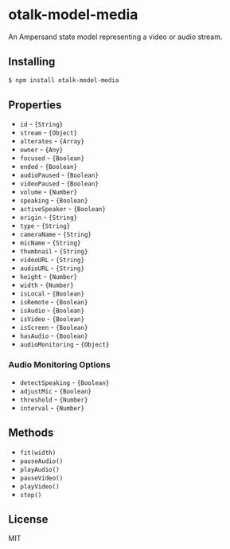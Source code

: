# otalk-model-media

An Ampersand state model representing a video or audio stream.

## Installing

```sh
$ npm install otalk-model-media
```

## Properties

- `id` - `{String}`
- `stream` - `{Object}`
- `alterates` - `{Array}`
- `owner` - `{Any}`
- `focused` - `{Boolean}`
- `ended` - `{Boolean}`
- `audioPaused` - `{Boolean}`
- `videoPaused` - `{Boolean}`
- `volume` - `{Number}`
- `speaking` - `{Boolean}`
- `activeSpeaker` - `{Boolean}`
- `origin` - `{String}`
- `type` - `{String}`
- `cameraName` - `{String}`
- `micName` - `{String}`
- `thumbnail` - `{String}`
- `videoURL` - `{String}`
- `audioURL` - `{String}`
- `height` - `{Number}`
- `width` - `{Number}`
- `isLocal` - `{Boolean}`
- `isRemote` - `{Boolean}`
- `isAudio` - `{Boolean}`
- `isVideo` - `{Boolean}`
- `isScreen` - `{Boolean}`
- `hasAudio` - `{Boolean}`
- `audioMonitoring` - `{Object}`

### Audio Monitoring Options

- `detectSpeaking` - `{Boolean}`
- `adjustMic` - `{Boolean}`
- `threshold` - `{Number}`
- `interval` - `{Number}`

## Methods

- `fit(width)`
- `pauseAudio()`
- `playAudio()`
- `pauseVideo()`
- `playVideo()`
- `stop()`

## License

MIT
